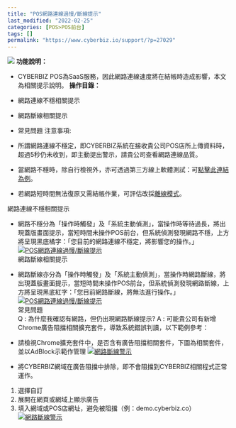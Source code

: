 ```yaml
---
title: "POS網路連線過慢/斷線提示"
last_modified: "2022-02-25"
categories: [POS>POS前台]
tags: []
permalink: "https://www.cyberbiz.io/support/?p=27029"
---
```


![](https://www.cyberbiz.io/support/wp-content/uploads/2021/08/企業版.png)
**功能說明：**  

* CYBERBIZ POS為SaaS服務，因此網路連線速度將在結帳時造成影響，本文為相關提示說明。
**操作目錄：**

* 網路連線不穩相關提示
* 網路斷線相關提示
* 常見問題
注意事項:  

* 所謂網路連線不穩定，即CYBERBIZ系統在接收貴公司POS店所上傳資料時，超過5秒仍未收到，即主動提出警示，請貴公司查看網路連線品質。
* 當網路不穩時，除自行檢視外，亦可透過第三方線上軟體測試：可[點擊此連結為例](https://fast.com/zh/tw/)。
* 若網路短時間無法復原又需結帳作業，可評估改採[離線模式](https://www.cyberbiz.io/support/?p=12654)。

網路連線不穩相關提示

* 網路不穩分為「操作時觸發」及「系統主動偵測」，當操作時等待過長，將出現蓋版畫面提示，當短時間未操作POS前台，但系統偵測發現網路不穩，上方將呈現黑底橘字：「您目前的網路連線不穩定，將影響您的操作。」
[![POS網路連線過慢/斷線提示](https://www.cyberbiz.io/support/wp-content/uploads/POS網路連線過慢斷線提示1.png)](https://www.cyberbiz.io/support/wp-content/uploads/POS網路連線過慢斷線提示1.png)  
網路斷線相關提示

* 網路斷線亦分為「操作時觸發」及「系統主動偵測」，當操作時網路斷線，將出現蓋版畫面提示，當短時間未操作POS前台，但系統偵測發現網路斷線，上方將呈現黑底紅字：「您目前網路斷線，將無法進行操作。」
[![POS網路連線過慢/斷線提示](https://www.cyberbiz.io/support/wp-content/uploads/POS網路連線過慢斷線提示2.png)](https://www.cyberbiz.io/support/wp-content/uploads/POS網路連線過慢斷線提示2.png)  
常見問題  
Q : 為什麼我確認有網路，但仍出現網路斷線提示? A : 可能貴公司有新增Chrome廣告阻擋相關擴充套件，導致系統錯誤判讀，以下範例參考：

* 請檢視Chrome擴充套件中，是否含有廣告阻擋相關套件，下圖為相關套件，並以AdBlock示範作管理
[![網路斷線警示](https://www.cyberbiz.io/support/wp-content/uploads/網路斷線警示1.png)](https://www.cyberbiz.io/support/wp-content/uploads/網路斷線警示1.png)

* 將CYBERBIZ網域在廣告阻擋中排除，即不會阻擋到CYBERBIZ相關程式正常運作。
1. 選擇自訂
2. 展開在網頁或網域上顯示廣告
3. 填入網域或POS店網址，避免被阻擋（例：demo.cyberbiz.co）
[![網路斷線警示](https://www.cyberbiz.io/support/wp-content/uploads/網路斷線警示2.png)](https://www.cyberbiz.io/support/wp-content/uploads/網路斷線警示2.png)  

